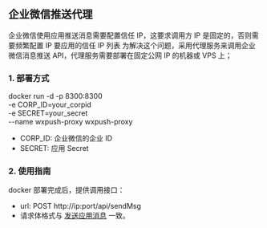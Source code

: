## 企业微信推送代理
企业微信使用应用推送消息需要配置信任 IP，这要求调用方 IP 是固定的，否则需要频繁配置 IP 要应用的信任 IP 列表
为解决这个问题，采用代理服务来调用企业微信消息推送 API，代理服务需要部署在固定公网 IP 的机器或 VPS 上；

### 1. 部署方式
docker run -d -p 8300:8300 \
  -e CORP_ID=your_corpid \
  -e SECRET=your_secret \
  --name wxpush-proxy wxpush-proxy

- CORP_ID: 企业微信的企业 ID
- SECRET: 应用 Secret


### 2. 使用指南
docker 部署完成后，提供调用接口：
* url: POST http://ip:port/api/sendMsg
* 请求体格式与 [发送应用消息](https://developer.work.weixin.qq.com/document/path/90236) 一致。